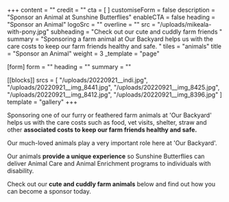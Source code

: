 +++
content = ""
credit = ""
cta = [ ]
customiseForm = false
description = "Sponsor an Animal at Sunshine Butterflies"
enableCTA = false
heading = "Sponsor an Animal"
logoSrc = ""
overline = ""
src = "/uploads/mikeala-with-pony.jpg"
subheading = "Check out our cute and cuddly farm friends "
summary = "Sponsoring a farm animal at Our Backyard helps us with the care costs to keep our farm friends healthy and safe. "
tiles = "animals"
title = "Sponsor an Animal"
weight = 3
_template = "page"

[form]
form = ""
heading = ""
summary = ""

[[blocks]]
srcs = [
  "/uploads/20220921__indi.jpg",
  "/uploads/20220921__img_8441.jpg",
  "/uploads/20220921__img_8425.jpg",
  "/uploads/20220921__img_8412.jpg",
  "/uploads/20220921__img_8396.jpg"
]
template = "gallery"
+++

Sponsoring one of our furry or feathered farm animals at 'Our Backyard' helps us with the care costs such as food, vet visits, shelter, straw and other **associated costs to keep our farm friends healthy and safe.**

Our much-loved animals play a very important role here at 'Our Backyard'.

Our animals **provide a unique experience** so Sunshine Butterflies can deliver Animal Care and Animal Enrichment programs to individuals with disability.

Check out our **cute and cuddly farm animals** below and find out how you can become a sponsor today.
